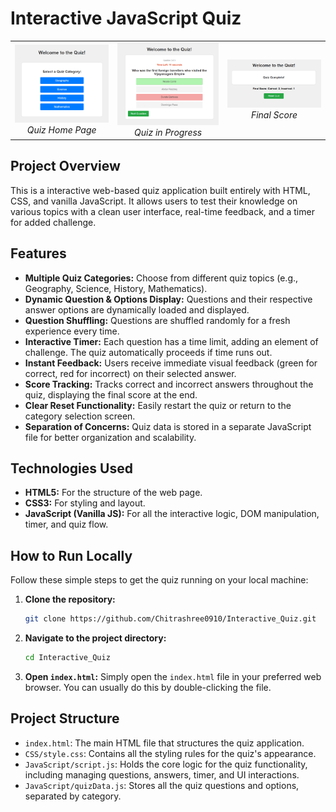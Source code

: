 # Interactive JavaScript Quiz

<table>
  <tr>
    <td align = "center">
      <img src="Project_images/home_page.png" alt="Quiz Home Page" width="300">
      <br>
      <em>Quiz Home Page</em>
    </td>
    <td align="center">
      <img src="Project_images/wrong_answer.png" alt="Quiz Quiz Page" width="300">
      <br>
      <em>Quiz in Progress</em>
    </td>
    <td align="center">
      <img src="Project_images/final_score_display.png" alt="Quiz Final Score Display" width="300">
      <br>
      <em>Final Score</em>
    </td>
  </tr>
</table>

## Project Overview

This is a interactive web-based quiz application built entirely with HTML, CSS, and vanilla JavaScript. It allows users to test their knowledge on various topics with a clean user interface, real-time feedback, and a timer for added challenge.

## Features

* **Multiple Quiz Categories:** Choose from different quiz topics (e.g., Geography, Science, History, Mathematics).
* **Dynamic Question & Options Display:** Questions and their respective answer options are dynamically loaded and displayed.
* **Question Shuffling:** Questions are shuffled randomly for a fresh experience every time.
* **Interactive Timer:** Each question has a time limit, adding an element of challenge. The quiz automatically proceeds if time runs out.
* **Instant Feedback:** Users receive immediate visual feedback (green for correct, red for incorrect) on their selected answer.
* **Score Tracking:** Tracks correct and incorrect answers throughout the quiz, displaying the final score at the end.
* **Clear Reset Functionality:** Easily restart the quiz or return to the category selection screen.
* **Separation of Concerns:** Quiz data is stored in a separate JavaScript file for better organization and scalability.

## Technologies Used

* **HTML5:** For the structure of the web page.
* **CSS3:** For styling and layout.
* **JavaScript (Vanilla JS):** For all the interactive logic, DOM manipulation, timer, and quiz flow.

## How to Run Locally

Follow these simple steps to get the quiz running on your local machine:

1.  **Clone the repository:**
    ```bash
    git clone https://github.com/Chitrashree0910/Interactive_Quiz.git
    ```

2.  **Navigate to the project directory:**
    ```bash
    cd Interactive_Quiz
    ```

3.  **Open `index.html`:**
    Simply open the `index.html` file in your preferred web browser. You can usually do this by double-clicking the file.

## Project Structure
* `index.html`: The main HTML file that structures the quiz application.
* `CSS/style.css`: Contains all the styling rules for the quiz's appearance.
* `JavaScript/script.js`: Holds the core logic for the quiz functionality, including managing questions, answers, timer, and UI interactions.
* `JavaScript/quizData.js`: Stores all the quiz questions and options, separated by category.
